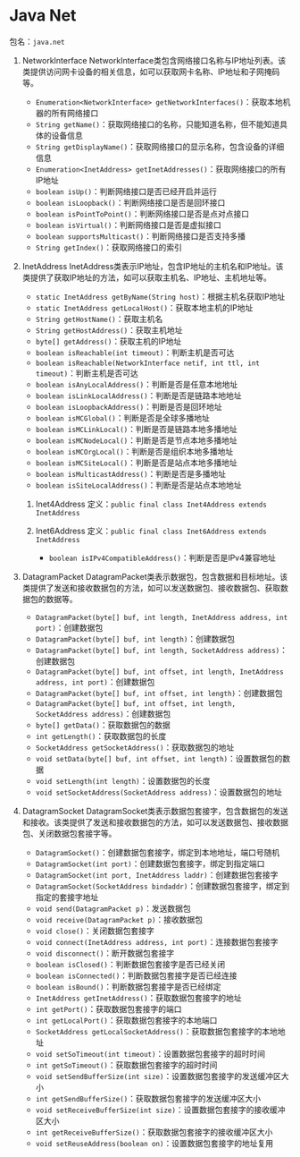 # Java Net

包名：`java.net`

1. NetworkInterface
   NetworkInterface类包含网络接口名称与IP地址列表。该类提供访问网卡设备的相关信息，如可以获取网卡名称、IP地址和子网掩码等。

   - `Enumeration<NetworkInterface> getNetworkInterfaces()`：获取本地机器的所有网络接口
   - `String getName()`：获取网络接口的名称，只能知道名称，但不能知道具体的设备信息
   - `String getDisplayName()`：获取网络接口的显示名称，包含设备的详细信息
   - `Enumeration<InetAddress> getInetAddresses()`：获取网络接口的所有IP地址
   - `boolean isUp()`：判断网络接口是否已经开启并运行
   - `boolean isLoopback()`：判断网络接口是否是回环接口
   - `boolean isPointToPoint()`：判断网络接口是否是点对点接口
   - `boolean isVirtual()`：判断网络接口是否是虚拟接口
   - `boolean supportsMulticast()`：判断网络接口是否支持多播
   - `String getIndex()`：获取网络接口的索引

2. InetAddress
    InetAddress类表示IP地址，包含IP地址的主机名和IP地址。该类提供了获取IP地址的方法，如可以获取主机名、IP地址、主机地址等。
    - `static InetAddress getByName(String host)`：根据主机名获取IP地址
    - `static InetAddress getLocalHost()`：获取本地主机的IP地址
    - `String getHostName()`：获取主机名
    - `String getHostAddress()`：获取主机地址
    - `byte[] getAddress()`：获取主机的IP地址
    - `boolean isReachable(int timeout)`：判断主机是否可达
    - `boolean isReachable(NetworkInterface netif, int ttl, int timeout)`：判断主机是否可达
    - `boolean isAnyLocalAddress()`：判断是否是任意本地地址
    - `boolean isLinkLocalAddress()`：判断是否是链路本地地址
    - `boolean isLoopbackAddress()`：判断是否是回环地址
    - `boolean isMCGlobal()`：判断是否是全球多播地址
    - `boolean isMCLinkLocal()`：判断是否是链路本地多播地址
    - `boolean isMCNodeLocal()`：判断是否是节点本地多播地址
    - `boolean isMCOrgLocal()`：判断是否是组织本地多播地址
    - `boolean isMCSiteLocal()`：判断是否是站点本地多播地址
    - `boolean isMulticastAddress()`：判断是否是多播地址
    - `boolean isSiteLocalAddress()`：判断是否是站点本地地址
    1. Inet4Address
        定义：`public final class Inet4Address extends InetAddress`

    2. Inet6Address
        定义：`public final class Inet6Address extends InetAddress`

        - `boolean isIPv4CompatibleAddress()`：判断是否是IPv4兼容地址

3. DatagramPacket
    DatagramPacket类表示数据包，包含数据和目标地址。该类提供了发送和接收数据包的方法，如可以发送数据包、接收数据包、获取数据包的数据等。
    - `DatagramPacket(byte[] buf, int length, InetAddress address, int port)`：创建数据包
    - `DatagramPacket(byte[] buf, int length)`：创建数据包
    - `DatagramPacket(byte[] buf, int length, SocketAddress address)`：创建数据包
    - `DatagramPacket(byte[] buf, int offset, int length, InetAddress address, int port)`：创建数据包
    - `DatagramPacket(byte[] buf, int offset, int length)`：创建数据包
    - `DatagramPacket(byte[] buf, int offset, int length, SocketAddress address)`：创建数据包
    - `byte[] getData()`：获取数据包的数据
    - `int getLength()`：获取数据包的长度
    - `SocketAddress getSocketAddress()`：获取数据包的地址
    - `void setData(byte[] buf, int offset, int length)`：设置数据包的数据
    - `void setLength(int length)`：设置数据包的长度
    - `void setSocketAddress(SocketAddress address)`：设置数据包的地址

4. DatagramSocket
    DatagramSocket类表示数据包套接字，包含数据包的发送和接收。该类提供了发送和接收数据包的方法，如可以发送数据包、接收数据包、关闭数据包套接字等。
    - `DatagramSocket()`：创建数据包套接字，绑定到本地地址，端口号随机
    - `DatagramSocket(int port)`：创建数据包套接字，绑定到指定端口
    - `DatagramSocket(int port, InetAddress laddr)`：创建数据包套接字
    - `DatagramSocket(SocketAddress bindaddr)`：创建数据包套接字，绑定到指定的套接字地址
    - `void send(DatagramPacket p)`：发送数据包
    - `void receive(DatagramPacket p)`：接收数据包
    - `void close()`：关闭数据包套接字
    - `void connect(InetAddress address, int port)`：连接数据包套接字
    - `void disconnect()`：断开数据包套接字
    - `boolean isClosed()`：判断数据包套接字是否已经关闭
    - `boolean isConnected()`：判断数据包套接字是否已经连接
    - `boolean isBound()`：判断数据包套接字是否已经绑定
    - `InetAddress getInetAddress()`：获取数据包套接字的地址
    - `int getPort()`：获取数据包套接字的端口
    - `int getLocalPort()`：获取数据包套接字的本地端口
    - `SocketAddress getLocalSocketAddress()`：获取数据包套接字的本地地址
    - `void setSoTimeout(int timeout)`：设置数据包套接字的超时时间
    - `int getSoTimeout()`：获取数据包套接字的超时时间
    - `void setSendBufferSize(int size)`：设置数据包套接字的发送缓冲区大小
    - `int getSendBufferSize()`：获取数据包套接字的发送缓冲区大小
    - `void setReceiveBufferSize(int size)`：设置数据包套接字的接收缓冲区大小
    - `int getReceiveBufferSize()`：获取数据包套接字的接收缓冲区大小
    - `void setReuseAddress(boolean on)`：设置数据包套接字的地址复用
